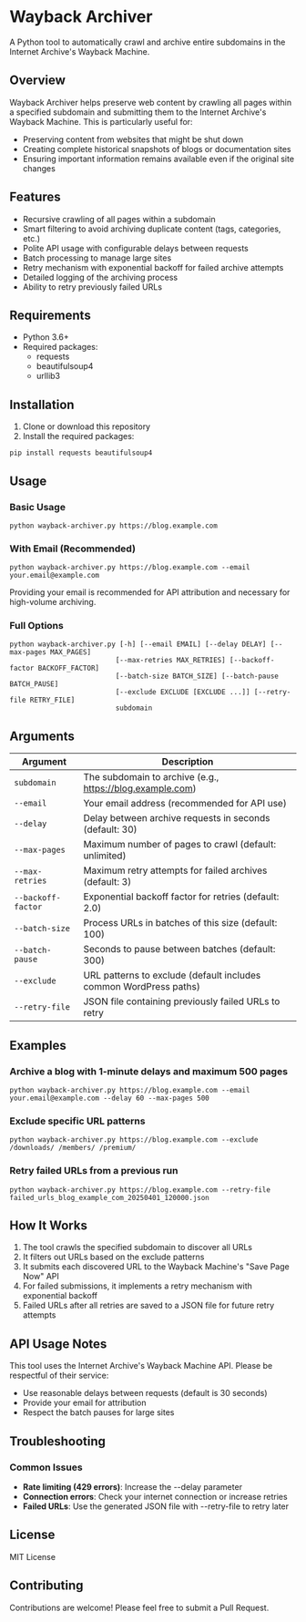 # Wayback Archiver

A Python tool to automatically crawl and archive entire subdomains in the Internet Archive's Wayback Machine.

## Overview

Wayback Archiver helps preserve web content by crawling all pages within a specified subdomain and submitting them to the Internet Archive's Wayback Machine. This is particularly useful for:

- Preserving content from websites that might be shut down
- Creating complete historical snapshots of blogs or documentation sites
- Ensuring important information remains available even if the original site changes

## Features

- Recursive crawling of all pages within a subdomain
- Smart filtering to avoid archiving duplicate content (tags, categories, etc.)
- Polite API usage with configurable delays between requests
- Batch processing to manage large sites
- Retry mechanism with exponential backoff for failed archive attempts
- Detailed logging of the archiving process
- Ability to retry previously failed URLs

## Requirements

- Python 3.6+
- Required packages:
  - requests
  - beautifulsoup4
  - urllib3

## Installation

1. Clone or download this repository
2. Install the required packages:

```
pip install requests beautifulsoup4
```

## Usage

### Basic Usage

```
python wayback-archiver.py https://blog.example.com
```

### With Email (Recommended)

```
python wayback-archiver.py https://blog.example.com --email your.email@example.com
```

Providing your email is recommended for API attribution and necessary for high-volume archiving.

### Full Options

```
python wayback-archiver.py [-h] [--email EMAIL] [--delay DELAY] [--max-pages MAX_PAGES]
                          [--max-retries MAX_RETRIES] [--backoff-factor BACKOFF_FACTOR]
                          [--batch-size BATCH_SIZE] [--batch-pause BATCH_PAUSE]
                          [--exclude EXCLUDE [EXCLUDE ...]] [--retry-file RETRY_FILE]
                          subdomain
```

## Arguments

| Argument | Description |
|----------|-------------|
| `subdomain` | The subdomain to archive (e.g., https://blog.example.com) |
| `--email` | Your email address (recommended for API use) |
| `--delay` | Delay between archive requests in seconds (default: 30) |
| `--max-pages` | Maximum number of pages to crawl (default: unlimited) |
| `--max-retries` | Maximum retry attempts for failed archives (default: 3) |
| `--backoff-factor` | Exponential backoff factor for retries (default: 2.0) |
| `--batch-size` | Process URLs in batches of this size (default: 100) |
| `--batch-pause` | Seconds to pause between batches (default: 300) |
| `--exclude` | URL patterns to exclude (default includes common WordPress paths) |
| `--retry-file` | JSON file containing previously failed URLs to retry |

## Examples

### Archive a blog with 1-minute delays and maximum 500 pages

```
python wayback-archiver.py https://blog.example.com --email your.email@example.com --delay 60 --max-pages 500
```

### Exclude specific URL patterns

```
python wayback-archiver.py https://blog.example.com --exclude /downloads/ /members/ /premium/
```

### Retry failed URLs from a previous run

```
python wayback-archiver.py https://blog.example.com --retry-file failed_urls_blog_example_com_20250401_120000.json
```

## How It Works

1. The tool crawls the specified subdomain to discover all URLs
2. It filters out URLs based on the exclude patterns
3. It submits each discovered URL to the Wayback Machine's "Save Page Now" API
4. For failed submissions, it implements a retry mechanism with exponential backoff
5. Failed URLs after all retries are saved to a JSON file for future retry attempts

## API Usage Notes

This tool uses the Internet Archive's Wayback Machine API. Please be respectful of their service:

- Use reasonable delays between requests (default is 30 seconds)
- Provide your email for attribution
- Respect the batch pauses for large sites

## Troubleshooting

### Common Issues

- **Rate limiting (429 errors)**: Increase the --delay parameter
- **Connection errors**: Check your internet connection or increase retries
- **Failed URLs**: Use the generated JSON file with --retry-file to retry later

## License

MIT License

## Contributing

Contributions are welcome! Please feel free to submit a Pull Request.
